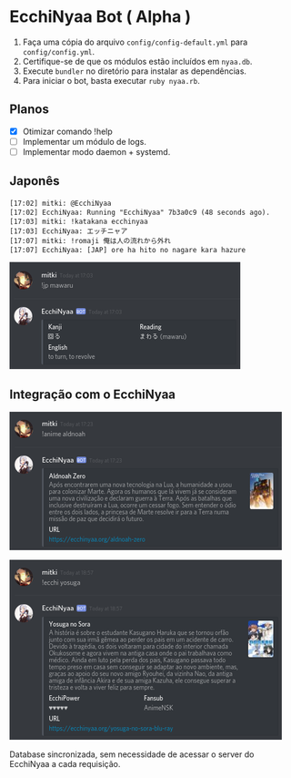 # EcchiNyaa Bot ( Alpha )

1. Faça uma cópia do arquivo `config/config-default.yml` para `config/config.yml`.
2. Certifique-se de que os módulos estão incluídos em `nyaa.db`.
3. Execute `bundler` no diretório para instalar as dependências.
4. Para iniciar o bot, basta executar `ruby nyaa.rb`.

## Planos

- [x] Otimizar comando !help
- [ ] Implementar um módulo de logs.
- [ ] Implementar modo daemon + systemd.

## Japonês

```
[17:02] mitki: @EcchiNyaa
[17:02] EcchiNyaa: Running "EcchiNyaa" 7b3a0c9 (48 seconds ago).
[17:03] mitki: !katakana ecchinyaa
[17:03] EcchiNyaa: エッチニャア
[17:07] mitki: !romaji 俺は人の流れから外れ
[17:07] EcchiNyaa: [JAP] ore ha hito no nagare kara hazure
```

![Screenshot Japonês](https://github.com/EcchiNyaa/discord-bot/blob/master/data/screenshot/screenshot%20jp.png?raw=true)

## Integração com o EcchiNyaa

![Screenshot Animes](https://github.com/EcchiNyaa/discord-bot/blob/master/data/screenshot/screenshot%20anime.png?raw=true)

![Screenshot Ecchis](https://github.com/EcchiNyaa/discord-bot/blob/master/data/screenshot/screenshot%20ecchi.png?raw=true)

Database sincronizada, sem necessidade de acessar o server do EcchiNyaa a cada requisição.
